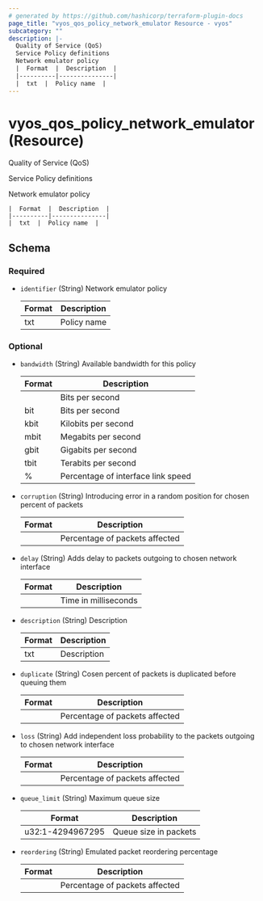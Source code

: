 ```yaml
---
# generated by https://github.com/hashicorp/terraform-plugin-docs
page_title: "vyos_qos_policy_network_emulator Resource - vyos"
subcategory: ""
description: |-
  Quality of Service (QoS)
  Service Policy definitions
  Network emulator policy
  |  Format  |  Description  |
  |----------|---------------|
  |  txt  |  Policy name  |
---
```


# vyos_qos_policy_network_emulator (Resource)

Quality of Service (QoS)

Service Policy definitions

Network emulator policy

    |  Format  |  Description  |
    |----------|---------------|
    |  txt  |  Policy name  |



<!-- schema generated by tfplugindocs -->
## Schema

### Required

- `identifier` (String) Network emulator policy

    |  Format  |  Description  |
    |----------|---------------|
    |  txt  |  Policy name  |

### Optional

- `bandwidth` (String) Available bandwidth for this policy

    |  Format  |  Description  |
    |----------|---------------|
    |  <number>  |  Bits per second  |
    |  <number>bit  |  Bits per second  |
    |  <number>kbit  |  Kilobits per second  |
    |  <number>mbit  |  Megabits per second  |
    |  <number>gbit  |  Gigabits per second  |
    |  <number>tbit  |  Terabits per second  |
    |  <number>%  |  Percentage of interface link speed  |
- `corruption` (String) Introducing error in a random position for chosen percent of packets

    |  Format  |  Description  |
    |----------|---------------|
    |  <number>  |  Percentage of packets affected  |
- `delay` (String) Adds delay to packets outgoing to chosen network interface

    |  Format  |  Description  |
    |----------|---------------|
    |  <number>  |  Time in milliseconds  |
- `description` (String) Description

    |  Format  |  Description  |
    |----------|---------------|
    |  txt  |  Description  |
- `duplicate` (String) Cosen percent of packets is duplicated before queuing them

    |  Format  |  Description  |
    |----------|---------------|
    |  <number>  |  Percentage of packets affected  |
- `loss` (String) Add independent loss probability to the packets outgoing to chosen network interface

    |  Format  |  Description  |
    |----------|---------------|
    |  <number>  |  Percentage of packets affected  |
- `queue_limit` (String) Maximum queue size

    |  Format  |  Description  |
    |----------|---------------|
    |  u32:1-4294967295  |  Queue size in packets  |
- `reordering` (String) Emulated packet reordering percentage

    |  Format  |  Description  |
    |----------|---------------|
    |  <number>  |  Percentage of packets affected  |

